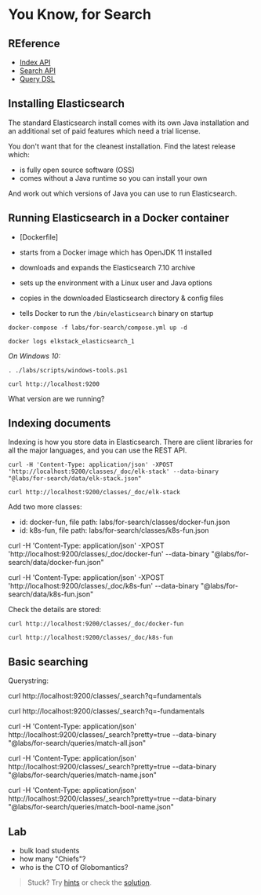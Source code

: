 # You Know, for Search

## REference

- [Index API](https://www.elastic.co/guide/en/elasticsearch/reference/current/indices.html)
- [Search API](https://www.elastic.co/guide/en/elasticsearch/reference/current/search-search.html)
- [Query DSL](https://www.elastic.co/guide/en/elasticsearch/reference/current/query-dsl.html)


## Installing Elasticsearch

The standard Elasticsearch install comes with its own Java installation and an additional set of paid features which need a trial license.

You don't want that for the cleanest installation. Find the latest release which:

- is fully open source software (OSS)
- comes without a Java runtime so you can install your own

And work out which versions of Java you can use to run Elasticsearch.

## Running Elasticsearch in a Docker container

- [Dockerfile]

- starts from a Docker image which has OpenJDK 11 installed
- downloads and expands the Elasticsearch 7.10 archive
- sets up the environment with a Linux user and Java options
- copies in the downloaded Elasticsearch directory & config files
- tells Docker to run the `/bin/elasticsearch` binary on startup

```
docker-compose -f labs/for-search/compose.yml up -d
```

```
docker logs elkstack_elasticsearch_1 
```


_On Windows 10:_

```
. ./labs/scripts/windows-tools.ps1
```

```
curl http://localhost:9200
```

What version are we running?

## Indexing documents

Indexing is how you store data in Elasticsearch. There are client libraries for all the major languages, and you can use the REST API.


```
curl -H 'Content-Type: application/json' -XPOST 'http://localhost:9200/classes/_doc/elk-stack' --data-binary "@labs/for-search/data/elk-stack.json"
```

```
curl http://localhost:9200/classes/_doc/elk-stack
```

Add two more classes:

- id: docker-fun, file path: labs/for-search/classes/docker-fun.json
- id: k8s-fun, file path: labs/for-search/classes/k8s-fun.json

curl -H 'Content-Type: application/json' -XPOST 'http://localhost:9200/classes/_doc/docker-fun' --data-binary "@labs/for-search/data/docker-fun.json"

curl -H 'Content-Type: application/json' -XPOST 'http://localhost:9200/classes/_doc/k8s-fun' --data-binary "@labs/for-search/data/k8s-fun.json"

Check the details are stored:

```
curl http://localhost:9200/classes/_doc/docker-fun

curl http://localhost:9200/classes/_doc/k8s-fun
```



## Basic searching

Querystring:

curl http://localhost:9200/classes/_search?q=fundamentals

curl http://localhost:9200/classes/_search?q=-fundamentals

curl -H 'Content-Type: application/json' http://localhost:9200/classes/_search?pretty=true --data-binary "@labs/for-search/queries/match-all.json"


curl -H 'Content-Type: application/json' http://localhost:9200/classes/_search?pretty=true --data-binary "@labs/for-search/queries/match-name.json"

curl -H 'Content-Type: application/json' http://localhost:9200/classes/_search?pretty=true --data-binary "@labs/for-search/queries/match-bool-name.json"


## Lab

- bulk load students
- how many "Chiefs"?
- who is the CTO of Globomantics?

> Stuck? Try [hints](hints.md) or check the [solution](solution.md).
